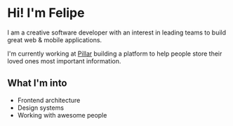 # Hi! I'm Felipe

I am a creative software developer with an interest in leading teams to build great web & mobile applications.

I'm currently working at [Pillar](https://github.com/askpillar) building a platform to help people store their loved ones most important information.

## What I'm into

- Frontend architecture
- Design systems
- Working with awesome people
